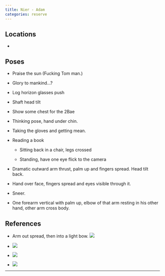 ```yaml
---
title: Nier - Adam
categories: reserve
---
```




## Locations

- 

## Poses

* Praise the sun (Fucking Tom man.)

* Glory to mankind...?

* Log horizon glasses push

* Shaft head tilt

* Show some chest for the 2Bae

* Thinking pose, hand under chin.

* Taking the gloves and getting mean.

* Reading a book
  
  * Sitting back in a chair, legs crossed

  * Standing, have one eye flick to the camera

* Dramatic outward arm thrust, palm up and fingers spread. Head tilt back.

* Hand over face, fingers spread and eyes visible through it. 

* Sneer. 

* One forearm vertical with palm up, elbow of that arm resting in his other hand, other arm cross body.

## References

* Arm out spread, then into a light bow. ![](https://68.media.tumblr.com/baf00e2302092f407822df0d2fc6dd5b/tumblr_onkajbQ1FY1ssytzao2_r1_540.gif)

* ![](https://i.imgur.com/MV6rf5h.png)

* ![](https://i.imgur.com/tZlY0z6.png)

* ![](https://i.imgur.com/2WHHF9n.png)

---
